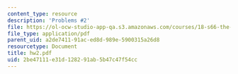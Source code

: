 ```yaml
---
content_type: resource
description: 'Problems #2'
file: https://ol-ocw-studio-app-qa.s3.amazonaws.com/courses/18-s66-the-art-of-counting-spring-2003/2be47111e31d128291ab5b47c47f54cc_hw2.pdf
file_type: application/pdf
parent_uid: a2de7411-91ac-ed8d-989e-5900315a26d8
resourcetype: Document
title: hw2.pdf
uid: 2be47111-e31d-1282-91ab-5b47c47f54cc
---
```

